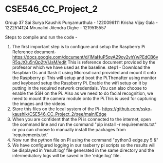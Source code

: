 # CSE546_CC_Project_2 

Group 37
Sai Surya Kaushik Punyamurthula - 1220096111
Krisha Vijay Gala - 1222514124
Mrunalini Jitendra Dighe - 1219515557

Steps to compile and run the code -
1. The first important step is to  configure and setup the Raspberry Pi 
Reference document- https://docs.google.com/document/d/1MaHuP5qyA29oy2vhYwPEdCB6vR5qJtOu5nQp2tVIJaM/edit
This is reference document provided by the professor which we have used as the baseline.
step1 - Download the Raspbian Os and flash it using Microsd card provided and mount it onto the Raspberry pi
This will setup and boot the Pi.Thenafter using monitor and keyboard setup the Raspberry Pi. Enable the wifi setup on it by 
putting in the required network credentials. You can also choose to enable the SSH on the Pi.
Also as we need to do facial recognition, we need to mount the camera module onto the Pi.This is used for capturing the images and the videos.
2. Store this files on the local system of the Pi-
https://github.com/sskp-kaushik/CSE546_CC_Project_2/tree/main/Edge
3. When you are confident that the Pi is connected to the internet, open the command line and run the command 
"pip install -r requirements.txt" or you can choose to manually install the packages from 'requirements.txt'
4. Now run the python file on Pi using the command "python3 edge.py 5 &"
5. We have configured logging in our rasberry pi scripts so the results will be displayed in 'result.log' file generated in the same directory and the intermediatory logs will be saved in the 'edge.log' file.
